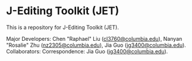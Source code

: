 # J-Editing Toolkit (JET)

This is a repository for J-Editing Toolkit (JET).

Major Developers: Chen "Raphael" Liu (cl3760@columbia.edu), Nanyan "Rosalie" Zhu (nz2305@columbia.edu), Jia Guo (jg3400@columbia.edu).
Collaborators: 
Correspondence: Jia Guo (jg3400@columbia.edu).
